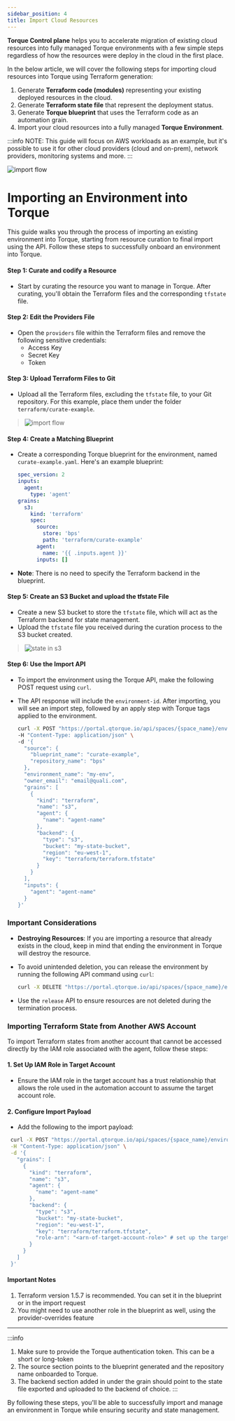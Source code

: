 ```yaml
---
sidebar_position: 4
title: Import Cloud Resources
---
```


__Torque Control plane__ helps you to accelerate migration of existing cloud resources into fully managed Torque environments with a few simple steps regardless of how the resources were deploy in the cloud in the first place. 

In the below article, we will cover the following steps for importing cloud resources into Torque using Terraform generation:
1. Generate **Terraform code (modules)** representing your existing deployed resources in the cloud.
2. Generate **Terraform state file** that represent the deployment status.
3. Generate **Torque blueprint** that uses the Terraform code as an automation grain. 
4. Import your cloud resources into a fully managed **Torque Environment**.

:::info
NOTE: This guide will focus on AWS workloads as an example, but it's possible to use it for other cloud providers (cloud and on-prem), network providers, monitoring systems and more.
:::


![import flow](/img/tf-export.png)


# Importing an Environment into Torque

This guide walks you through the process of importing an existing environment into Torque, starting from resource curation to final import using the API. Follow these steps to successfully onboard an environment into Torque.

#### Step 1: Curate and codify a Resource
- Start by curating the resource you want to manage in Torque. After curating, you'll obtain the Terraform files and the corresponding `tfstate` file.

#### Step 2: Edit the Providers File
- Open the `providers` file within the Terraform files and remove the following sensitive credentials:
  - Access Key
  - Secret Key
  - Token

#### Step 3: Upload Terraform Files to Git
- Upload all the Terraform files, excluding the `tfstate` file, to your Git repository. For this example, place them under the folder `terraform/curate-example`.

> ![import flow](/img/exported-tf.png)


#### Step 4: Create a Matching Blueprint
- Create a corresponding Torque blueprint for the environment, named `curate-example.yaml`. Here's an example blueprint:

  ```yaml
  spec_version: 2
  inputs:
    agent:
      type: 'agent'
  grains:
    s3:
      kind: 'terraform'
      spec:
        source:
          store: 'bps'
          path: 'terraform/curate-example'
        agent:
          name: '{{ .inputs.agent }}'
        inputs: []
  ```
- **Note**: There is no need to specify the Terraform backend in the blueprint.

#### Step 5: Create an S3 Bucket and upload the tfstate File
- Create a new S3 bucket to store the `tfstate` file, which will act as the Terraform backend for state management.
- Upload the `tfstate` file you received during the curation process to the S3 bucket created.

> ![state in s3](/img/tfstate-aws.png)


#### Step 6: Use the Import API
- To import the environment using the Torque API, make the following POST request using `curl`.
- The API response will include the `environment-id`. After importing, you will see an import step, followed by an apply step with Torque tags applied to the environment.

  ```bash
  curl -X POST "https://portal.qtorque.io/api/spaces/{space_name}/environments/import_using_blueprint" \
  -H "Content-Type: application/json" \
  -d '{
    "source": {
      "blueprint_name": "curate-example",
      "repository_name": "bps"
    },
    "environment_name": "my-env",
    "owner_email": "email@quali.com",
    "grains": [
      {
        "kind": "terraform",
        "name": "s3",
        "agent": {
          "name": "agent-name"
        },
        "backend": {
          "type": "s3",
          "bucket": "my-state-bucket",
          "region": "eu-west-1",
          "key": "terraform/terraform.tfstate"
        }
      }
    ],
    "inputs": {
      "agent": "agent-name"
    }
  }'
  ```

### Important Considerations
- **Destroying Resources**: If you are importing a resource that already exists in the cloud, keep in mind that ending the environment in Torque will destroy the resource.
- To avoid unintended deletion, you can release the environment by running the following API command using `curl`:
  
  ```bash
  curl -X DELETE "https://portal.qtorque.io/api/spaces/{space_name}/environments/{environment_id}/release?force={false/true}"
  ```
- Use the `release` API to ensure resources are not deleted during the termination process.

### Importing Terraform State from Another AWS Account
To import Terraform states from another account that cannot be accessed directly by the IAM role associated with the agent, follow these steps:

#### 1. Set Up IAM Role in Target Account
- Ensure the IAM role in the target account has a trust relationship that allows the role used in the automation account to assume the target account role.

#### 2. Configure Import Payload
- Add the following to the import payload:
 ```bash
  curl -X POST "https://portal.qtorque.io/api/spaces/{space_name}/environments/import_using_blueprint" \
  -H "Content-Type: application/json" \
  -d '{
    "grains": [
      {
        "kind": "terraform",
        "name": "s3",
        "agent": {
          "name": "agent-name"
        },
        "backend": {
          "type": "s3",
          "bucket": "my-state-bucket",
          "region": "eu-west-1",
          "key": "terraform/terraform.tfstate",
          "role-arn": "<arn-of-target-account-role>" # set up the target role-arn that has access to the bucket and key configured above
        }
      }
    ]
  }'
  ```

#### Important Notes
1. Terraform version 1.5.7 is recommended. You can set it in the blueprint or in the import request
2. You might need to use another role in the blueprint as well, using the provider-overrides feature

---

:::info
1. Make sure to provide the Torque authentication token. This can be a short or long-token
2. The source section points to the blueprint generated and the repository name onboarded to Torque.
3. The backend section added in under the grain should point to the state file exported and uploaded to the backend of choice.
:::

By following these steps, you'll be able to successfully import and manage an environment in Torque while ensuring security and state management.
